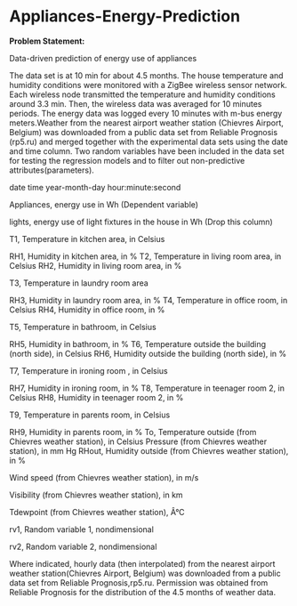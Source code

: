 # Appliances-Energy-Prediction
**Problem Statement:**

Data-driven prediction of energy use of appliances

The data set is at 10 min for about 4.5 months. The house temperature and humidity conditions were monitored with a ZigBee wireless sensor network. Each wireless node transmitted the temperature and humidity conditions around 3.3 min. Then, the wireless data was averaged for 10 minutes periods. The energy data was logged every 10 minutes with m-bus energy meters.Weather from the nearest airport weather station (Chievres Airport, Belgium) was downloaded from a public data set from Reliable Prognosis (rp5.ru) and merged together with the experimental data sets using the date and time column. Two random variables have been included in the data set for testing the regression models and to filter out non-predictive attributes(parameters).

date time year-month-day hour:minute:second

Appliances, energy use in Wh (Dependent variable)

lights, energy use of light fixtures in the house in Wh (Drop this column)

T1, Temperature in kitchen area, in Celsius

RH1, Humidity in kitchen area, in % T2, Temperature in living room area, in Celsius RH2, Humidity in living room area, in %

T3, Temperature in laundry room area

RH3, Humidity in laundry room area, in % T4, Temperature in office room, in Celsius RH4, Humidity in office room, in %

T5, Temperature in bathroom, in Celsius

RH5, Humidity in bathroom, in % T6, Temperature outside the building (north side), in Celsius RH6, Humidity outside the building (north side), in %

T7, Temperature in ironing room , in Celsius

RH7, Humidity in ironing room, in % T8, Temperature in teenager room 2, in Celsius RH8, Humidity in teenager room 2, in %

T9, Temperature in parents room, in Celsius

RH9, Humidity in parents room, in % To, Temperature outside (from Chievres weather station), in Celsius Pressure (from Chievres weather station), in mm Hg RHout, Humidity outside (from Chievres weather station), in %

Wind speed (from Chievres weather station), in m/s

Visibility (from Chievres weather station), in km

Tdewpoint (from Chievres weather station), Â°C

rv1, Random variable 1, nondimensional

rv2, Random variable 2, nondimensional

Where indicated, hourly data (then interpolated) from the nearest airport weather station(Chievres Airport, Belgium) was downloaded from a public data set from Reliable Prognosis,rp5.ru. Permission was obtained from Reliable Prognosis for the distribution of the 4.5 months of weather data.
